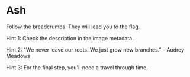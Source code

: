 # Ash

Follow the breadcrumbs. They will lead you to the flag.


Hint 1: Check the description in the image metadata.

Hint 2: "We never leave our roots. We just grow new branches." - Audrey Meadows

Hint 3: For the final step, you'll need a travel through time.

